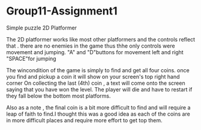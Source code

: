 # Group11-Assignment1
Simple puzzle 2D Platformer  

The 2D platformer works like most other platformers and the controls reflect that . 
there are no enemies in the game thus thhe only controls were movement and jumping.
  "A" and "D"buttons for movement left and right
  "SPACE"for jumping
  
The wincondition of the game is simply to find and get all four coins. once you find and pickup a coin it will show on your screen's top right hand corner
On collecting the last (4th) coin , a text will come onto the screen saying that you have won the level.
The player will die and have to restart if they fall below the bottom most platforms.

Also as a note , the final coin is a bit more difficult to find and will require a leap of faith to find.I thought this was a good idea as each of the coins are in more difficult places and require more effort to get top them.
